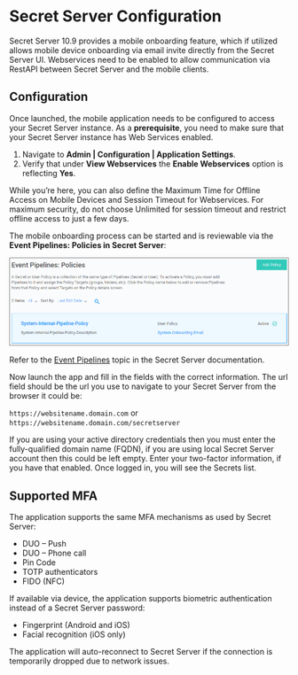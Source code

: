 [title]: # (Configuration)
[tags]: # (mobile)
[priority]: # (2)
# Secret Server Configuration

Secret Server 10.9 provides a mobile onboarding feature, which if utilized allows mobile device onboarding via email invite directly from the Secret Server UI. Webservices need to be enabled to allow communication via RestAPI between Secret Server and the mobile clients.

## Configuration

Once launched, the mobile application needs to be configured to access your Secret Server instance. As a __prerequisite__, you need to make sure that your Secret Server instance has Web Services enabled.

1. Navigate to __Admin | Configuration | Application Settings__.
1. Verify that under __View Webservices__ the __Enable Webservices__ option is reflecting __Yes__.

While you’re here, you can also define the Maximum Time for Offline Access on Mobile Devices and Session Timeout for Webservices. For maximum security, do not choose Unlimited for session timeout and restrict offline access to just a few days.

The mobile onboarding process can be started and is reviewable via the __Event Pipelines: Policies in Secret Server__:

![event pipelines](images/pipeline.png "Secret Server Mobile Application event pipelines policies for onboarding")

Refer to the [Event Pipelines](https://docs.thycotic.com/ss/10.9.0/events-and-alerts/event-pipelines#event_pipelines) topic in the Secret Server documentation.

<!--If you are using Windows integrated authentication then you must enable __Anonymous__ access on the web services folder in IIS. To do this, 

1. Expand the Secret Server website or virtual directory and select the webservices folder.
1. Double-click __Authentication__, then right-click __Anonymous Authentication__ and select __Enable__.-->

Now launch the app and fill in the fields with the correct information. The url field should be the url you use to navigate to your Secret Server from the browser it could be:

`https://websitename.domain.com` or `https://websitename.domain.com/secretserver`

If you are using your active directory credentials then you must enter the fully-qualified domain name (FQDN), if you are using local Secret Server account then this could be left empty. Enter your two-factor information, if you have that enabled. Once logged in, you will see the Secrets list.

## Supported MFA

The application supports the same MFA mechanisms as used by Secret Server:  

* DUO – Push  
* DUO – Phone call
* Pin Code
* TOTP authenticators
* FIDO (NFC)

If available via device, the application supports biometric authentication instead of a Secret Server password:

* Fingerprint (Android and iOS)
* Facial recognition (iOS only)

The application will auto-reconnect to Secret Server if the connection is temporarily dropped due to network issues.
